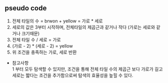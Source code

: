 ## pseudo code
1. 전체 타일의 수 = brwon + yellow = 가로 * 세로
2. 세로의 값은 3부터 시작하며, 전체타일의 제곱근과 같거나 작다 (가로는 세로와 같거나 크기때문)
3. 전체 타일 수 / 세로 = 가로
4. (가로 - 2) * (세로 - 2) = yellow
5. 위 조건을 충족하는 가로, 세로 반환

- 참고사항  
1 부터 모두 탐색할 수 있지만, 조건을 통해 전체 타일 수의 제곱근 보다 가로가 길고 세로는 짧다는 조건을 추가함으로써 탐색의 효율성을 높힐 수 있다.
